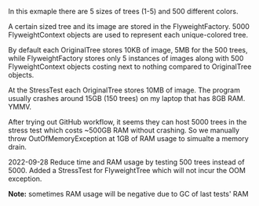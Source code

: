 In this exmaple there are 5 sizes of trees (1-5) and 500 different colors. 

A certain sized tree and its image are stored in the FlyweightFactory. 5000 FlyweightContext objects are used to represent each unique-colored tree.

By default each OriginalTree stores 10KB of image, 5MB for the 500 trees, while FlyweightFactory stores only 5 instances of images along with 500 FlyweightContext objects costing next to nothing compared to OriginalTree objects.

At the StressTest each OriginalTree stores 10MB of image. The program usually crashes around 15GB (150 trees) on my laptop that has 8GB RAM. YMMV.

After trying out GitHub workflow, it seems they can host 5000 trees in the stress test which costs ~500GB RAM without crashing. So we manually throw OutOfMemoryException at 1GB of RAM usage to simualte a memory drain.

2022-09-28 Reduce time and RAM usage by testing 500 trees instead of 5000. Added a StressTest for FlyweightTree which will not incur the OOM exception.

**Note:** sometimes RAM usage will be negative due to GC of last tests' RAM